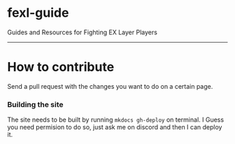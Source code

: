# fexl-guide
Guides and Resources for Fighting EX Layer Players

---

# How to contribute

Send a pull request with the changes you want to do on a certain page.

### Building the site

The site needs to be built by running `mkdocs gh-deploy` on terminal. I Guess you need permision to do so, just ask me on discord and then I can deploy it.